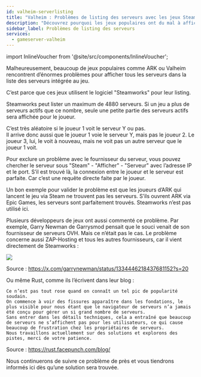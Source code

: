 ```yaml
---
id: valheim-serverlisting
title: "Valheim : Problèmes de listing des serveurs avec les jeux Steam utilisant Steamworks"
description: "Découvrez pourquoi les jeux populaires ont du mal à afficher tous les serveurs actifs à cause des limites de Steamworks et comment cela impacte votre expérience multijoueur → En savoir plus maintenant"
sidebar_label: Problèmes de listing des serveurs
services:
  - gameserver-valheim
---
```


import InlineVoucher from '@site/src/components/InlineVoucher';

<InlineVoucher />

Malheureusement, beaucoup de jeux populaires comme ARK ou Valheim rencontrent d’énormes problèmes pour afficher tous les serveurs dans la liste des serveurs intégrée au jeu.

C’est parce que ces jeux utilisent le logiciel "Steamworks" pour leur listing.

Steamworks peut lister un maximum de 4880 serveurs. Si un jeu a plus de serveurs actifs que ce nombre, seule une petite partie des serveurs actifs sera affichée pour le joueur.

C’est très aléatoire si le joueur 1 voit le serveur Y ou pas.  
Il arrive donc aussi que le joueur 1 voie le serveur Y, mais pas le joueur 2. Le joueur 3, lui, le voit à nouveau, mais ne voit pas un autre serveur que le joueur 1 voit.

Pour exclure un problème avec le fournisseur du serveur, vous pouvez chercher le serveur sous "Steam" - "Afficher" - "Serveur" avec l’adresse IP et le port. S’il est trouvé là, la connexion entre le joueur et le serveur est parfaite. Car c’est une requête directe faite par le joueur.

Un bon exemple pour valider le problème est que les joueurs d’ARK qui lancent le jeu via Steam ne trouvent pas les serveurs. S’ils ouvrent ARK via Epic Games, les serveurs sont parfaitement trouvés. Steamworks n’est pas utilisé ici.

Plusieurs développeurs de jeux ont aussi commenté ce problème. Par exemple, Garry Newman de Garrysmod pensait que le souci venait de son fournisseur de serveurs OVH. Mais ce n’était pas le cas. Le problème concerne aussi ZAP-Hosting et tous les autres fournisseurs, car il vient directement de Steamworks :

![](https://screensaver01.zap-hosting.com/index.php/s/mWWpmZzJ6ZXX59W/preview)

Source : https://x.com/garrynewman/status/1334446218437681152?s=20

Ou même Rust, comme ils l’écrivent dans leur blog :

```
Ce n’est pas tout rose quand on connaît un tel pic de popularité soudain.  
On commence à voir des fissures apparaître dans les fondations, le plus visible pour nous étant que le navigateur de serveurs n’a jamais été conçu pour gérer un si grand nombre de serveurs.  
Sans entrer dans les détails techniques, cela a entraîné que beaucoup de serveurs ne s’affichent pas pour les utilisateurs, ce qui cause beaucoup de frustration chez les propriétaires de serveurs.  
Nous travaillons actuellement sur des solutions et explorons des pistes, merci de votre patience.
```

Source : https://rust.facepunch.com/blog/

Nous continuerons de suivre ce problème de près et vous tiendrons informés ici dès qu’une solution sera trouvée.

<InlineVoucher />